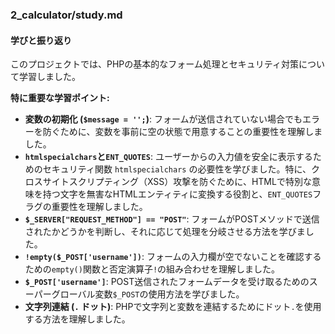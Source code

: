 ### 2_calculator/study.md

#### 学びと振り返り

このプロジェクトでは、PHPの基本的なフォーム処理とセキュリティ対策について学習しました。

**特に重要な学習ポイント:**

*   **変数の初期化 (`$message = '';`)**: フォームが送信されていない場合でもエラーを防ぐために、変数を事前に空の状態で用意することの重要性を理解しました。
*   **`htmlspecialchars`と`ENT_QUOTES`**: ユーザーからの入力値を安全に表示するためのセキュリティ関数 `htmlspecialchars` の必要性を学びました。特に、クロスサイトスクリプティング（XSS）攻撃を防ぐために、HTMLで特別な意味を持つ文字を無害なHTMLエンティティに変換する役割と、`ENT_QUOTES`フラグの重要性を理解しました。
*   **`$_SERVER["REQUEST_METHOD"] == "POST"`**: フォームがPOSTメソッドで送信されたかどうかを判断し、それに応じて処理を分岐させる方法を学びました。
*   **`!empty($_POST['username'])`**: フォームの入力欄が空でないことを確認するための`empty()`関数と否定演算子`!`の組み合わせを理解しました。
*   **`$_POST['username']`**: POST送信されたフォームデータを受け取るためのスーパーグローバル変数`$_POST`の使用方法を学びました。
*   **文字列連結 (`.` ドット)**: PHPで文字列と変数を連結するためにドット`.`を使用する方法を理解しました。 